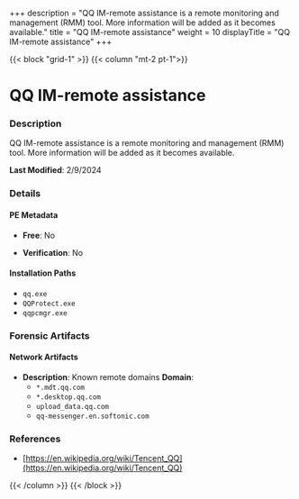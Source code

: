 +++
description = "QQ IM-remote assistance is a remote monitoring and management (RMM) tool. More information will be added as it becomes available."
title = "QQ IM-remote assistance"
weight = 10
displayTitle = "QQ IM-remote assistance"
+++


{{< block "grid-1" >}}
{{< column "mt-2 pt-1">}}

# QQ IM-remote assistance


### Description

QQ IM-remote assistance is a remote monitoring and management (RMM) tool. More information will be added as it becomes available.



**Last Modified**: 2/9/2024

### Details


#### PE Metadata


- **Free**: No

- **Verification**: No




#### Installation Paths
- `qq.exe`
- `QQProtect.exe`
- `qqpcmgr.exe`

### Forensic Artifacts




#### Network Artifacts

- **Description**: Known remote domains
  **Domain**:
    - `*.mdt.qq.com`
    - `*.desktop.qq.com`
    - `upload_data.qq.com`
    - `qq-messenger.en.softonic.com`





### References
- [https://en.wikipedia.org/wiki/Tencent_QQ](https://en.wikipedia.org/wiki/Tencent_QQ)



{{< /column >}}
{{< /block >}}
